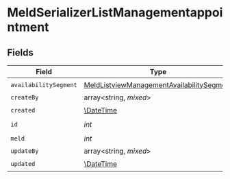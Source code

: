 # MeldSerializerListManagementappointment


## Fields

| Field                                                                                                         | Type                                                                                                          | Required                                                                                                      | Description                                                                                                   |
| ------------------------------------------------------------------------------------------------------------- | ------------------------------------------------------------------------------------------------------------- | ------------------------------------------------------------------------------------------------------------- | ------------------------------------------------------------------------------------------------------------- |
| `availabilitySegment`                                                                                         | [MeldListviewManagementAvailabilitySegment](../../models/shared/MeldListviewManagementAvailabilitySegment.md) | :heavy_check_mark:                                                                                            | N/A                                                                                                           |
| `createBy`                                                                                                    | array<string, *mixed*>                                                                                        | :heavy_minus_sign:                                                                                            | N/A                                                                                                           |
| `created`                                                                                                     | [\DateTime](https://www.php.net/manual/en/class.datetime.php)                                                 | :heavy_check_mark:                                                                                            | N/A                                                                                                           |
| `id`                                                                                                          | *int*                                                                                                         | :heavy_check_mark:                                                                                            | N/A                                                                                                           |
| `meld`                                                                                                        | *int*                                                                                                         | :heavy_check_mark:                                                                                            | N/A                                                                                                           |
| `updateBy`                                                                                                    | array<string, *mixed*>                                                                                        | :heavy_minus_sign:                                                                                            | N/A                                                                                                           |
| `updated`                                                                                                     | [\DateTime](https://www.php.net/manual/en/class.datetime.php)                                                 | :heavy_check_mark:                                                                                            | N/A                                                                                                           |